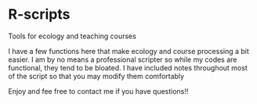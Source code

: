 R-scripts
=========

Tools for ecology and teaching courses

I have a few functions here that make ecology and course processing a bit easier. 
I am by no means a professional scripter so while my codes are functional, they tend to be bloated. 
I have included notes throughout most of the script so that you may modify them comfortably

Enjoy and fee free to contact me if you have questions!!

